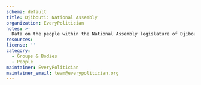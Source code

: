 ```yaml
---
schema: default
title: Djibouti: National Assembly
organization: EveryPolitician
notes: >-
  Data on the people within the National Assembly legislature of Djibouti.
resources:
license: ''
category:
  - Groups & Bodies
  - People
maintainer: EveryPolitician
maintainer_email: team@everypolitician.org
---
```

